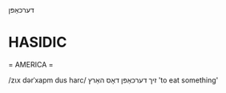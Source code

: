 דערכאַפּן

HASIDIC
=======
= AMERICA = 

/zɩx dərˈxapm dus harc/ זיך דערכאַפּן דאָס האַרץ 'to eat something'